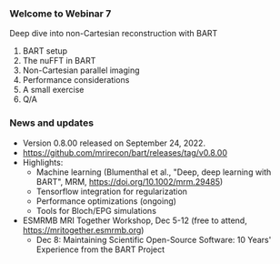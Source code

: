 ### Welcome to Webinar 7
Deep dive into non-Cartesian reconstruction with BART  
1. BART setup
1. The nuFFT in BART
1. Non-Cartesian parallel imaging
1. Performance considerations
1. A small exercise
1. Q/A


### News and updates
- Version 0.8.00 released on September 24, 2022.
- https://github.com/mrirecon/bart/releases/tag/v0.8.00
- Highlights:
   - Machine learning (Blumenthal et al., "Deep, deep learning with BART", MRM, https://doi.org/10.1002/mrm.29485)
   - Tensorflow integration for regularization
   - Performance optimizations (ongoing)
   - Tools for Bloch/EPG simulations
- ESMRMB MRI Together Workshop, Dec 5-12 (free to attend, https://mritogether.esmrmb.org)
   - Dec 8: Maintaining Scientific Open-Source Software: 10 Years' Experience from the BART Project
